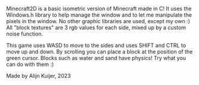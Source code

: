 Minecraft2D is a basic isometric version of Minecraft made in C!
It uses the Windows.h library to help manage the window and to let me manipulate the pixels in the window.
No other graphic libraries are used, except my own :)
All "block textures" are 3 rgb values for each side, mixed up by a custom noise function.

This game uses WASD to move to the sides and uses SHIFT and CTRL to move up and down.
By scrolling you can place a block at the position of the green cursor. 
Blocks such as water and sand have physics! Try what you can do with them :)

Made by Alijn Kuijer, 2023
